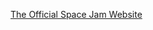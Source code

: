 ---
layout: post
wordpress_id: 937
wordpress_url: http://noesbueno.com/archives/937
date: '2010-12-29 14:00:56 -0600'
date_gmt: '2010-12-29 19:00:56 -0600'
body: |
  <p><a href="http://www.buzzfeed.com/daves4/the-official-space-jam-website-cg3">The Official Space Jam Website</a></p>
---